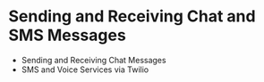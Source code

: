 # Sending and Receiving Chat and SMS Messages

* Sending and Receiving Chat Messages
* SMS and Voice Services via Twilio